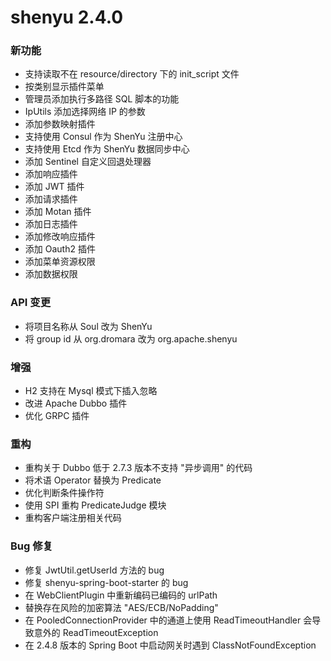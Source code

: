 # shenyu 2.4.0

### 新功能

- 支持读取不在 resource/directory 下的 init_script 文件
- 按类别显示插件菜单
- 管理员添加执行多路径 SQL 脚本的功能
- IpUtils 添加选择网络 IP 的参数
- 添加参数映射插件
- 支持使用 Consul 作为 ShenYu 注册中心
- 支持使用 Etcd 作为 ShenYu 数据同步中心
- 添加 Sentinel 自定义回退处理器
- 添加响应插件
- 添加 JWT 插件
- 添加请求插件
- 添加 Motan 插件
- 添加日志插件
- 添加修改响应插件
- 添加 Oauth2 插件
- 添加菜单资源权限
- 添加数据权限

### API 变更

- 将项目名称从 Soul 改为 ShenYu
- 将 group id 从 org.dromara 改为 org.apache.shenyu

### 增强

- H2 支持在 Mysql 模式下插入忽略
- 改进 Apache Dubbo 插件
- 优化 GRPC 插件

### 重构

- 重构关于 Dubbo 低于 2.7.3 版本不支持 "异步调用" 的代码
- 将术语 Operator 替换为 Predicate
- 优化判断条件操作符
- 使用 SPI 重构 PredicateJudge 模块
- 重构客户端注册相关代码

### Bug 修复

- 修复 JwtUtil.getUserId 方法的 bug
- 修复 shenyu-spring-boot-starter 的 bug
- 在 WebClientPlugin 中重新编码已编码的 urlPath
- 替换存在风险的加密算法 "AES/ECB/NoPadding"
- 在 PooledConnectionProvider 中的通道上使用 ReadTimeoutHandler 会导致意外的 ReadTimeoutException
- 在 2.4.8 版本的 Spring Boot 中启动网关时遇到 ClassNotFoundException
```